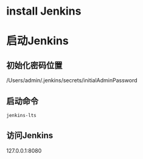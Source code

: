 # install Jenkins

# 启动Jenkins
## 初始化密码位置
 /Users/admin/.jenkins/secrets/initialAdminPassword
## 启动命令
```shell script
jenkins-lts
``` 
## 访问Jenkins
127.0.0.1:8080

